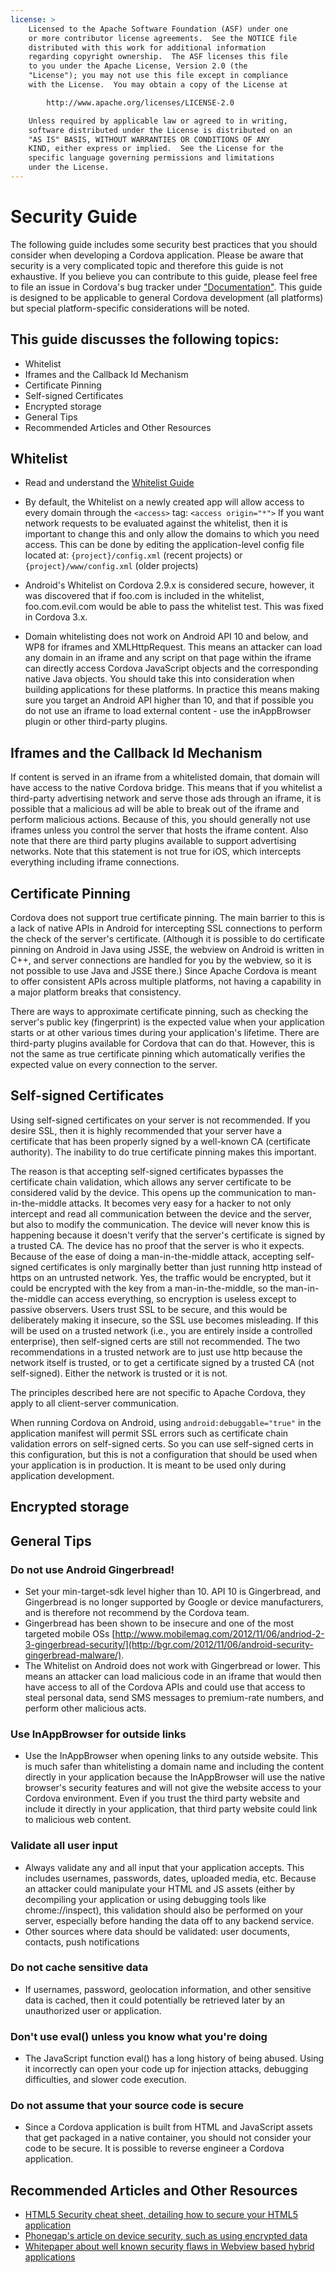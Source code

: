 ```yaml
---
license: >
    Licensed to the Apache Software Foundation (ASF) under one
    or more contributor license agreements.  See the NOTICE file
    distributed with this work for additional information
    regarding copyright ownership.  The ASF licenses this file
    to you under the Apache License, Version 2.0 (the
    "License"); you may not use this file except in compliance
    with the License.  You may obtain a copy of the License at

        http://www.apache.org/licenses/LICENSE-2.0

    Unless required by applicable law or agreed to in writing,
    software distributed under the License is distributed on an
    "AS IS" BASIS, WITHOUT WARRANTIES OR CONDITIONS OF ANY
    KIND, either express or implied.  See the License for the
    specific language governing permissions and limitations
    under the License.
---
```


# Security Guide

The following guide includes some security best practices that you should consider when developing a Cordova application. Please be aware that security is a very complicated topic and therefore this guide is not exhaustive. If you believe you can contribute to this guide, please feel free to file an issue in Cordova's bug tracker under ["Documentation"](https://issues.apache.org/jira/browse/CB/component/12316407).  This guide is designed to be applicable to general Cordova development (all platforms) but special platform-specific considerations will be noted. 

## This guide discusses the following topics:
* Whitelist
* Iframes and the Callback Id Mechanism
* Certificate Pinning
* Self-signed Certificates
* Encrypted storage
* General Tips
* Recommended Articles and Other Resources

## Whitelist

* Read and understand the <a href="../whitelist/index.html">Whitelist Guide</a>

* By default, the Whitelist on a newly created app will allow access to every domain through the `<access>` tag: 
     `<access origin="*">`
If you want network requests to be evaluated against the whitelist, then it is important to change this and only allow the domains to which you need access. This can be done by editing the application-level config file located at:
     `{project}/config.xml` (recent projects) or `{project}/www/config.xml` (older projects)

* Android's Whitelist on Cordova 2.9.x is considered secure, however, it was discovered that if foo.com is included in the whitelist, foo.com.evil.com would be able to pass the whitelist test. This was fixed in Cordova 3.x.  

* Domain whitelisting does not work on Android API 10 and below, and WP8 for iframes and XMLHttpRequest. This means an attacker can load any domain in an iframe and any script on that page within the iframe can directly access Cordova JavaScript objects and the corresponding native Java objects. You should take this into consideration when building applications for these platforms. In practice this means making sure you target an Android API higher than 10, and that if possible you do not use an iframe to load external content - use the inAppBrowser plugin or other third-party plugins. 


## Iframes and the Callback Id Mechanism

If content is served in an iframe from a whitelisted domain, that domain will have access to the native Cordova bridge. This means that if you whitelist a third-party advertising network and serve those ads through an iframe, it is possible that a malicious ad will be able to break out of the iframe and perform malicious actions. Because of this, you should generally not use iframes unless you control the server that hosts the iframe content.  Also note that there are third party plugins available to support advertising networks. Note that this statement is not true for iOS, which intercepts everything including iframe connections. 

## Certificate Pinning

Cordova does not support true certificate pinning. The main barrier to this is a lack of native APIs in Android for intercepting SSL connections to perform the check of the server's certificate. (Although it is possible to do certificate pinning on Android in Java using JSSE, the webview on Android is written in C++, and server connections are handled for you by the webview, so it is not possible to use Java and JSSE there.) Since Apache Cordova is meant to offer consistent APIs across multiple platforms, not having a capability in a major platform breaks that consistency.

There are ways to approximate certificate pinning, such as checking the server's public key (fingerprint) is the expected value when your application starts or at other various times during your application's lifetime. There are third-party plugins available for Cordova that can do that. However, this is not the same as true certificate pinning which automatically verifies the expected value on every connection to the server.

## Self-signed Certificates

Using self-signed certificates on your server is not recommended. If you desire SSL, then it is highly recommended that your server have a certificate that has been properly signed by a well-known CA (certificate authority). The inability to do true certificate pinning makes this important.

The reason is that accepting self-signed certificates bypasses the certificate chain validation, which allows any server certificate to be considered valid by the device. This opens up the communication to man-in-the-middle attacks. It becomes very easy for a hacker to not only intercept and read all communication between the device and the server, but also to modify the communication. The device will never know this is happening because it doesn't verify that the server's certificate is signed by a trusted CA. The device has no proof that the server is who it expects. Because of the ease of doing a man-in-the-middle attack, accepting self-signed certificates is only marginally better than just running http instead of https on an untrusted network. Yes, the traffic would be encrypted, but it could be encrypted with the key from a man-in-the-middle, so the man-in-the-middle can access everything, so encryption is useless except to passive observers. Users trust SSL to be secure, and this would be deliberately making it insecure, so the SSL use becomes misleading. If this will be used on a trusted network (i.e., you are entirely inside a controlled enterprise), then self-signed certs are still not recommended. The two recommendations in a trusted network are to just use http because the network itself is trusted, or to get a certificate signed by a trusted CA (not self-signed). Either the network is trusted or it is not.

The principles described here are not specific to Apache Cordova, they apply to all client-server communication.

When running Cordova on Android, using `android:debuggable="true"` in the application manifest will permit SSL errors such as certificate chain validation errors on self-signed certs. So you can use self-signed certs in this configuration, but this is not a configuration that should be used when your application is in production. It is meant to be used only during application development.


## Encrypted storage


## General Tips

### Do not use Android Gingerbread!
* Set your min-target-sdk level higher than 10. API 10 is Gingerbread, and Gingerbread is no longer supported by Google or device manufacturers, and is therefore not recommend by the Cordova team. 
* Gingerbread has been shown to be insecure and one of the most targeted mobile OSs [http://www.mobilemag.com/2012/11/06/andriod-2-3-gingerbread-security/](http://bgr.com/2012/11/06/android-security-gingerbread-malware/). 
* The Whitelist on Android does not work with Gingerbread or lower. This means an attacker can load malicious code in an iframe that would then have access to all of the Cordova APIs and could use that access to steal personal data, send SMS messages to premium-rate numbers, and perform other malicious acts. 

### Use InAppBrowser for outside links
* Use the InAppBrowser when opening links to any outside website. This is much safer than whitelisting a domain name and including the content directly in your application because the InAppBrowser will use the native browser's security features and will not give the website access to your Cordova environment. Even if you trust the third party website and include it directly in your application, that third party website could link to malicious web content. 

### Validate all user input
* Always validate any and all input that your application accepts. This includes usernames, passwords, dates, uploaded media, etc. Because an attacker could manipulate your HTML and JS assets (either by decompiling your application or using debugging tools like chrome://inspect), this validation should also be performed on your server, especially before handing the data off to any backend service. 
* Other sources where data should be validated: user documents, contacts, push notifications

### Do not cache sensitive data
* If usernames, password, geolocation information, and other sensitive data is cached, then it could potentially be retrieved later by an unauthorized user or application.

### Don't use eval() unless you know what you're doing
* The JavaScript function eval() has a long history of being abused. Using it incorrectly can open your code up for injection attacks, debugging difficulties, and slower code execution. 

### Do not assume that your source code is secure
* Since a Cordova application is built from HTML and JavaScript assets that get packaged in a native container, you should not consider your code to be secure. It is possible to reverse engineer a Cordova application. 

## Recommended Articles and Other Resources

* [HTML5 Security cheat sheet, detailing how to secure your HTML5 application](https://www.owasp.org/index.php/HTML5_Security_Cheat_Sheet)
* [Phonegap's article on device security, such as using encrypted data](https://github.com/phonegap/phonegap/wiki/Platform-Security)
* [Whitepaper about well known security flaws in Webview based hybrid applications](http://www.cis.syr.edu/~wedu/Research/paper/webview_acsac2011.pdf)
